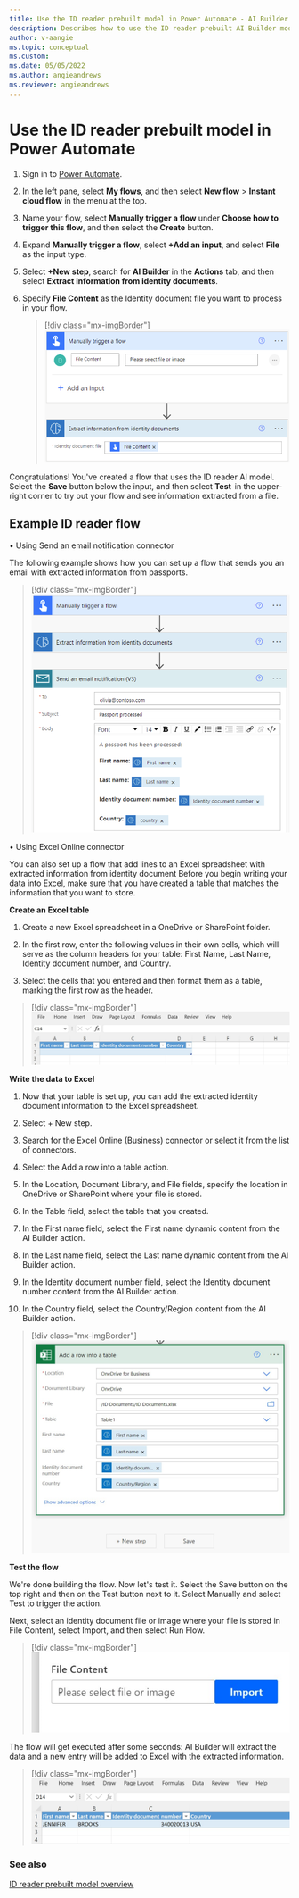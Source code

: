 ```yaml
---
title: Use the ID reader prebuilt model in Power Automate - AI Builder | Microsoft Docs
description: Describes how to use the ID reader prebuilt AI Builder model.
author: v-aangie
ms.topic: conceptual
ms.custom: 
ms.date: 05/05/2022
ms.author: angieandrews
ms.reviewer: angieandrews
---
```


# Use the ID reader prebuilt model in Power Automate

1. Sign in to [Power Automate](https://flow.microsoft.com/).

1. In the left pane, select **My flows**, and then select **New flow** > **Instant cloud flow** in the menu at the top.


1. Name your flow, select **Manually trigger a flow** under **Choose how to trigger this flow**, and then select the **Create** button.

1. Expand **Manually trigger a flow**, select **+Add an input**, and select **File** as the input type.

1. Select **+New step**, search for **AI Builder** in the **Actions** tab, and then select **Extract information from identity documents**.

1. Specify **File Content** as the Identity document file you want to process in your flow.

    > [!div class="mx-imgBorder"]
    > ![Trigger identity document flow.](media/flow-identity-docs.png "Trigger identity document flow")

Congratulations! You've created a flow that uses the ID reader AI model. Select the **Save** button below the input, and then select **Test**  in the upper-right corner to try out your flow and see information extracted from a file.

## Example ID reader flow

• Using Send an email notification connector

The following example shows how you can set up a flow that sends you an email with extracted information from passports.

> [!div class="mx-imgBorder"]
> ![Trigger identity document email flow.](media/flow-id-reader-email.png "Trigger identity document email flow")


• Using Excel Online connector

You can also set up a flow that add lines to an Excel spreadsheet with extracted information from identity document
Before you begin writing your data into Excel, make sure that you have created a table that matches the information that you want to store.

**Create an Excel table**

1.	Create a new Excel spreadsheet in a OneDrive or SharePoint folder.

2.	In the first row, enter the following values in their own cells, which will serve as the column headers for your table: First Name, Last Name, Identity document number, and Country.

3.	Select the cells that you entered and then format them as a table, marking the first row as the header.

 > [!div class="mx-imgBorder"]
 > ![Trigger identity document excel table flow.](media/excel-table.png "Trigger identity document excel table flow")

**Write the data to Excel**

1.	Now that your table is set up, you can add the extracted identity document information to the Excel spreadsheet.

2.	Select + New step.

3.	Search for the Excel Online (Business) connector or select it from the list of connectors.

4.	Select the Add a row into a table action.

5.	In the Location, Document Library, and File fields, specify the location in OneDrive or SharePoint where your file is stored.

6.	In the Table field, select the table that you created.

7.	In the First name field, select the First name dynamic content from the AI Builder action.

8.	In the Last name field, select the Last name dynamic content from the AI Builder action.

9.	In the Identity document number field, select the Identity document number content from the AI Builder action.

10.	In the Country field, select the Country/Region content from the AI Builder action.


> [!div class="mx-imgBorder"]
> ![Trigger identity document add row in a table flow.](media/add-row-in-a-table.png "Trigger identity document add row in a table flow")

**Test the flow**

We're done building the flow. 
Now let's test it. Select the Save button on the top right and then on the Test button next to it. Select Manually and select Test to trigger the action.

Next, select an identity document file or image where your file is stored in File Content, select Import, and then select Run Flow.


> [!div class="mx-imgBorder"]
> ![Trigger identity document file content flow.](media/file-content.png "Trigger identity document file content flow")

The flow will get executed after some seconds: AI Builder will extract the data and a new entry will be added to Excel with the extracted information.

> [!div class="mx-imgBorder"]
> ![Trigger identity document excel extracted data flow.](media/excel-extracted-data-id-reader.png "Trigger identity document excel extracted data flow")

### See also

[ID reader prebuilt model overview](prebuilt-id-reader.md)

